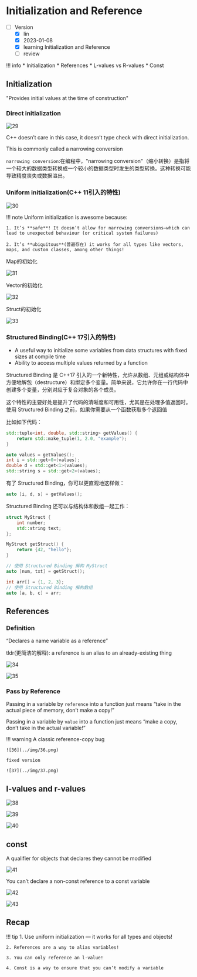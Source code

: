 # Initialization and Reference
- [ ] Version
    * [x] lin
    * [x] 2023-01-08 
    * [x] learning Initialization and Reference
    * [ ] review

!!! info
    * Initialization 
    * References 
    * L-values vs R-values
    * Const

## Initialization
"Provides initial values at the time of construction"

### Direct initialization
![29](../img/29.png)

C++ doesn’t care in this case, it doesn’t type check with direct initialization.

This is commonly called a narrowing conversion

`narrowing conversion`:在编程中，"narrowing conversion"（缩小转换）是指将一个较大的数据类型转换成一个较小的数据类型时发生的类型转换。这种转换可能导致精度丧失或数据溢出。

### Uniform initialization(C++ 11引入的特性)
![30](../img/30.png)

!!! note
    Uniform initialization is awesome because:

    1. It’s **safe**! It doesn’t allow for narrowing conversions—which can lead to unexpected behaviour (or critical system failures)

    2. It’s **ubiquitous**(普遍存在) it works for all types like vectors, maps, and custom classes, among other things!

Map的初始化

![31](../img/31.png)

Vector的初始化

![32](../img/32.png)

Struct的初始化

![33](../img/33.png)

### Structured Binding(C++ 17引入的特性)
* A useful way to initialize some variables from data structures with fixed sizes at compile time
* Ability to access multiple values returned by a function

Structured Binding 是 C++17 引入的一个新特性，允许从数组、元组或结构体中方便地解包（destructure）和绑定多个变量。简单来说，它允许你在一行代码中创建多个变量，分别对应于复合对象的各个成员。

这个特性的主要好处是提升了代码的清晰度和可用性，尤其是在处理多值返回时。使用 Structured Binding 之前，如果你需要从一个函数获取多个返回值

比如如下代码：
```cpp
std::tuple<int, double, std::string> getValues() {
    return std::make_tuple(1, 2.0, "example");
}

auto values = getValues();
int i = std::get<0>(values);
double d = std::get<1>(values);
std::string s = std::get<2>(values);
```

有了 Structured Binding，你可以更直观地这样做：
```cpp
auto [i, d, s] = getValues();
```

Structured Binding 还可以与结构体和数组一起工作：
```cpp
struct MyStruct {
    int number;
    std::string text;
};

MyStruct getStruct() {
    return {42, "hello"};
}

// 使用 Structured Binding 解构 MyStruct
auto [num, txt] = getStruct();

int arr[] = {1, 2, 3};
// 使用 Structured Binding 解构数组
auto [a, b, c] = arr;
```

## References

### Definition

“Declares a name variable as a reference”

tldr(更简洁的解释): a reference is an alias to an already-existing thing

![34](../img/34.png)

![35](../img/35.png)

### Pass by Reference

Passing in a variable by `reference` into a function just means “take in the actual piece of memory, don’t make a copy!”

Passing in a variable by `value` into a function just means “make a copy, don’t take in the actual variable!”

!!! warning
    A classic reference-copy bug

    ![36](../img/36.png)

    fixed version

    ![37](../img/37.png)

## l-values and r-values

![38](../img/38.png)

![39](../img/39.png)

![40](../img/40.png)

## const

A qualifier for objects that declares they cannot be modified

![41](../img/41.png)

You can’t declare a non-const reference to a const variable

![42](../img/42.png)

![43](../img/43.png)

## Recap
!!! tip
    1. Use uniform initialization — it works for all types and objects!

    2. References are a way to alias variables!

    3. You can only reference an l-value!
    
    4. Const is a way to ensure that you can’t modify a variable


